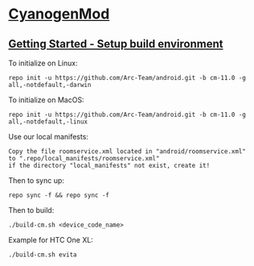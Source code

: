 [CyanogenMod](https://github.com/cyanogenmod/android/tree/cm-11.0)
=============

[Getting Started - Setup build environment](https://github.com/Arc-Team/android_vendor_arc/blob/pac-4.4/PrepareForBuild.md)
-------------------------------------------

To initialize on Linux:

    repo init -u https://github.com/Arc-Team/android.git -b cm-11.0 -g all,-notdefault,-darwin

To initialize on MacOS:

    repo init -u https://github.com/Arc-Team/android.git -b cm-11.0 -g all,-notdefault,-linux

Use our local manifests:

    Copy the file roomservice.xml located in "android/roomservice.xml"
    to ".repo/local_manifests/roomservice.xml"
    if the directory "local_manifests" not exist, create it!

Then to sync up:

    repo sync -f && repo sync -f

Then to build:

    ./build-cm.sh <device_code_name>

Example for HTC One XL:

    ./build-cm.sh evita
